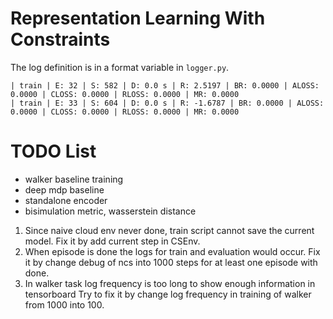 # Representation Learning With Constraints

The log definition is in a format variable in `logger.py`.
```
| train | E: 32 | S: 582 | D: 0.0 s | R: 2.5197 | BR: 0.0000 | ALOSS: 0.0000 | CLOSS: 0.0000 | RLOSS: 0.0000 | MR: 0.0000
| train | E: 33 | S: 604 | D: 0.0 s | R: -1.6787 | BR: 0.0000 | ALOSS: 0.0000 | CLOSS: 0.0000 | RLOSS: 0.0000 | MR: 0.0000
```


# TODO List

+ walker baseline training
+ deep mdp baseline 
+ standalone encoder
+ bisimulation metric, wasserstein distance


1. Since naive cloud env never done, train script cannot save the current model.
Fix it by add current step in CSEnv.
2. When episode is done the logs for train and evaluation would occur. 
Fix it by change debug of ncs into 1000 steps for at least one episode with done.
3. In walker task log frequency is too long to show enough information in tensorboard
Try to fix it by change log frequency in training of walker from 1000 into 100.
